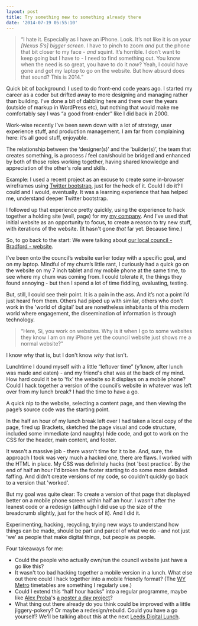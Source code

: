```yaml
---
layout: post
title: Try something new to something already there
date: '2014-07-19 05:55:10'
---
```


>“I hate it. Especially as I have an iPhone. Look. It’s not like it is on *your [Nexus 5’s] bigger screen*. I have to pinch to zoom *and* put the phone that bit closer to my face - *and* squint. It’s horrible. I don’t want to keep going but I have to - I need to find something out. You know when the need is so great, you have to do it *now*? Yeah, I could have gone and got my laptop to go on the website. But how absurd does that sound? This is 2014.”

Quick bit of background: I used to do front-end code years ago. I started my career as a coder but drifted away to more designing and managing rather than building. I’ve done a bit of dabbling here and there over the years (outside of markup in WordPress etc), but nothing that would make me comfortably say I was “a good front-ender” like I did back in 2000.

Work-wise recently I’ve been sewn down with a lot of strategy, user experience stuff, and production management. I am far from complaining here: it’s all good stuff, enjoyable.

The relationship between the ‘designer(s)’ and the ‘builder(s)’, the team that creates something, is a process *I* feel can/should be bridged and enhanced by both of those roles working together, having shared knowledge and appreciation of the other's role and skills.

Example: I used a recent project as an excuse to create some in-browser wireframes using [Twitter bootstrap](http://getbootstrap.com/), just for the heck of it. Could I do it? I could and I would, eventually. It was a learning experience that has helped me, understand deeper Twitter bootstrap.

I followed up that experience pretty quickly, using the experience to hack together a holding site (well, page) for my [my company](http://www.studioofthings.com/). And I’ve used that initial website as an opportunity to focus, to create a reason to try new stuff, with iterations of the website. (It hasn't gone *that* far yet. Because time.)

So, to go back to the start: We were talking about [our local council - Bradford - website](http://www.bradford.gov.uk).

I’ve been onto the council’s website earlier today with a specific goal, and on my laptop. Mindful of my chum’s little rant, I curiously had a quick go on the website on my 7 inch tablet and my mobile phone at the same time, to see where my chum was coming from. I could tolerate it, the things they found annoying - but then I spend a lot of time fiddling, evaluating, testing.

But, still, I could see their point. It is a pain in the ass. And it’s not a point I’d just heard from them. Others had piped up with similar, others who don't work in the 'world of digital’ but are nonetheless inhabitants of this modern world where engagement, the diseemination of information is through technology.

>“Here, Si, you work on websites. Why is it when I go to some websites they know I am on my iPhone yet the council website just shows me a normal website?”

I know why that is, but I don't know *why* that isn't.

Lunchtime I dound myself with a little “leftover time” (y’know, after lunch was made and eaten) - and my friend's chat was at the back of my mind. How hard could it be to 'fix' the website so it displays on a mobile phone? Could I hack together a version of the council’s website in whatever was left over from my lunch break? I had the time to have a go.

A quick nip to the website, selecting a content page, and then viewing the page’s source code was the starting point.

In the half an hour of my lunch break left over I had taken a local copy of the page, fired up Brackets, sketched the page visual and code structure, included some immediate (and naughty) hide code, and got to work on the CSS for the header, main content, and footer.

It wasn't a massive job - there wasn’t time for it to be. And, sure, the approach I took was very much a hacked one, there are flaws. I worked with the HTML in place. My CSS was definitely hacks (not 'best practice'. By the end of half an hour I'd broken the footer starting to do some more detailed faffing. And didn't create versions of my code, so couldn't quickly go back to a version that 'worked'.

But my goal was quite clear: To create a version of that page that displayed better on a mobile phone screen within half an hour. I wasn’t after the leanest code or a redesign (although I did use up the size of the breadcrumb slightly, just for the heck of it). And I did it.

Experimenting, hacking, recycling, trying new ways to understand how things can be made, should be part and parcel of what we do - and not just 'we' as people that make digital things, but people as people.

Four takeaways for me:

* Could the people who actually own/run the council website just have a go like this?
* It wasn't too bad hacking together a mobile version in a lunch. What else out there could I hack together into a mobile friendly format? (The [WY Metro](http://www.wymetro.com) timetables are something I regularly use.)
* Could I extend this “half hour hacks” into a regular programme, maybe like [Alex Proba](http://alexproba.com/)'s [a poster a day project](http://a-poster-a-day.tumblr.com/)?
* What thing out there already do you think could be improved with a little jiggery-pokery? Or maybe a redesign/rebuild. Could you have a go yourself? We'll be talking about this at the next [Leeds Digital Lunch](/leeds-digital-lunch).